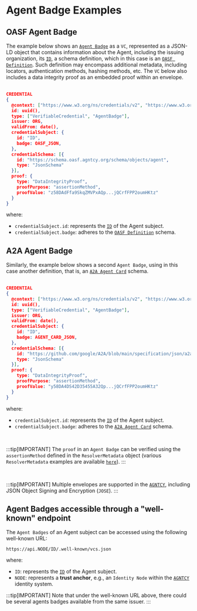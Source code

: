 # Agent Badge Examples

## OASF Agent Badge

The example below shows an [`Agent Badge`](./intro.md) as a `VC`, represented as a JSON-LD object that contains information about the Agent, including the issuing organization, its [`ID`](/docs/id/definitions), a schema definition, which in this case is an [`OASF Definition`](https://docs.agntcy.org/pages/oasf.html). Such definition may encompass additional metadata, including locators, authentication methods, hashing methods, etc. The `VC` below also includes a data integrity proof as an embedded proof within an envelope.<br /><br />

```json
CREDENTIAL
{
  @context: ["https://www.w3.org/ns/credentials/v2", "https://www.w3.org/ns/credentials/examples/v2"],
  id: uuid(),
  type: ["VerifiableCredential", "AgentBadge"],
  issuer: ORG,
  validFrom: date(),
  credentialSubject: {
    id: "ID",
    badge: OASF_JSON,
  },
  credentialSchema: [{
    id: "https://schema.oasf.agntcy.org/schema/objects/agent",
    type: "JsonSchema"
  }],
  proof: {
    type: "DataIntegrityProof",
    proofPurpose: "assertionMethod",
    proofValue: "z58DAdFfa9SkqZMVPxAQp...jQCrfFPP2oumHKtz"
  }
}

```

where:

- `credentialSubject.id`: represents the [`ID`](/docs/id/definitions) of the Agent subject.
- `credentialSubject.badge`: adheres to the [`OASF Definition`](https://docs.agntcy.org/pages/oasf.html) schema.

## A2A Agent Badge

Similarly, the example below shows a second `Agent Badge`, using in this case another definition, that is, an [`A2A Agent Card`](https://github.com/google/A2A/blob/main/specification/json/a2a.json#AgentCard) schema.<br /><br />

```json
CREDENTIAL
{
  @context: ["https://www.w3.org/ns/credentials/v2", "https://www.w3.org/ns/credentials/examples/v2"],
  id: uuid(),
  type: ["VerifiableCredential", "AgentBadge"],
  issuer: ORG,
  validFrom: date(),
  credentialSubject: {
    id: "ID",
    badge: AGENT_CARD_JSON,
  },
  credentialSchema: [{
    id: "https://github.com/google/A2A/blob/main/specification/json/a2a.json#AgentCard",
    type: "JsonSchema"
  }],
  proof: {
    type: "DataIntegrityProof",
    proofPurpose: "assertionMethod",
    proofValue: "y58DA4DS42D35455A32Qp...jQCrfFPP2oumHKtz"
  }
}

```

where:

- `credentialSubject.id`: represents the [`ID`](/docs/id/definitions) of the Agent subject.
- `credentialSubject.badge`: adheres to the [`A2A Agent Card`](https://github.com/google/A2A/blob/main/specification/json/a2a.json#AgentCard) schema.

<br />

:::tip[IMPORTANT]
The `proof` in an `Agent Badge` can be verified using the `assertionMethod` defined in the `ResolverMetadata` object (various `ResolverMetadata` examples are available [`here`](../id/examples.md)).
:::

<br />

:::tip[IMPORTANT]
Multiple envelopes are supported in the [`AGNTCY`](https://agntcy.org/), including JSON Object Signing and Encryption (`JOSE`).
:::

## Agent Badges accessible through a "well-known" endpoint

The `Agent Badges` of an Agent subject can be accessed using the following well-known URL:

```text
https://api.NODE/ID/.well-known/vcs.json
```

where:

- `ID`: represents the [`ID`](/docs/id/definitions) of the Agent subject.
- `NODE`: represents a **trust anchor**, e.g., an `Identity Node` within the [`AGNTCY`](https://agntcy.org/) identity system.

:::tip[IMPORTANT]
Note that under the well-known URL above, there could be several agents badges available from the same issuer.
:::
